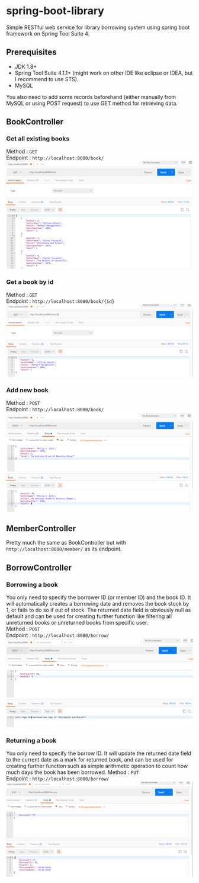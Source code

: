 # spring-boot-library
Simple RESTful web service for library borrowing system using spring boot framework on Spring Tool Suite 4.

## Prerequisites
* JDK 1.8+
* Spring Tool Suite 4.1.1+ (might work on other IDE like eclipse or IDEA, but I recommend to use STS).
* MySQL

You also need to add some records beforehand (either manually from MySQL or using POST request) to use GET method for retrieving data.

## BookController
### Get all existing books
Method : `GET`  
Endpoint : `http://localhost:8080/book/`
![get all books](https://raw.githubusercontent.com/kucinghitam13/spring-boot-library/master/img/01.PNG)

### Get a book by id
Method : `GET`  
Endpoint : `http://localhost:8080/book/{id}`
![get book by id](https://raw.githubusercontent.com/kucinghitam13/spring-boot-library/master/img/02.PNG)

### Add new book
Method : `POST`  
Endpoint : `http://localhost:8080/book/`
![add book](https://raw.githubusercontent.com/kucinghitam13/spring-boot-library/master/img/03.PNG)

## MemberController
Pretty much the same as BookController but with `http://localhost:8080/member/` as its endpoint.

## BorrowController
### Borrowing a book
You only need to specify the borrower ID (or member ID) and the book ID. It will automatically creates a borrowing date and removes the book stock by 1, or fails to do so if out of stock. The returned date field is obviously null as default and can be used for creating further function like filtering all unreturned books or unreturned books from specific user.  
Method : `POST`  
Endpoint : `http://localhost:8080/borrow/`
![borrowing book](https://raw.githubusercontent.com/kucinghitam13/spring-boot-library/master/img/c.PNG)

### Returning a book
You only need to specify the borrow ID. It will update the returned date field to the current date as a mark for returned book, and can be used for creating further function such as simple arithmetic operation to count how much days the book has been borrowed. 
Method : `PUT`  
Endpoint : `http://localhost:8080/borrow/`
![returning book](https://raw.githubusercontent.com/kucinghitam13/spring-boot-library/master/img/d.PNG)
